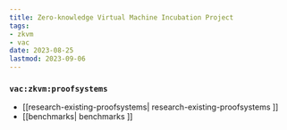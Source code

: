 ```yaml
---
title: Zero-knowledge Virtual Machine Incubation Project
tags:
- zkvm
- vac
date: 2023-08-25
lastmod: 2023-09-06
---
```


### `vac:zkvm:proofsystems`

* [[research-existing-proofsystems| research-existing-proofsystems ]]
* [[benchmarks| benchmarks ]]

